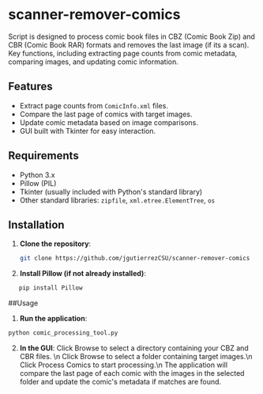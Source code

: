 # scanner-remover-comics
Script is designed to process comic book files in CBZ (Comic Book Zip) and CBR (Comic Book RAR) formats and removes the last image (if its a scan). Key functions, including extracting page counts from comic metadata, comparing images, and updating comic information.


## Features

- Extract page counts from `ComicInfo.xml` files.
- Compare the last page of comics with target images.
- Update comic metadata based on image comparisons.
- GUI built with Tkinter for easy interaction.

## Requirements



- Python 3.x
- Pillow (PIL)
- Tkinter (usually included with Python's standard library)
- Other standard libraries: `zipfile`, `xml.etree.ElementTree`, `os`

## Installation

1. **Clone the repository**:
   ```bash
   git clone https://github.com/jgutierrezCSU/scanner-remover-comics

2. **Install Pillow (if not already installed)**:
```bash
   pip install Pillow
```
##Usage
1. **Run the application**:
```bash
python comic_processing_tool.py
```
2. **In the GUI**:
Click Browse to select a directory containing your CBZ and CBR files. \n
Click Browse to select a folder containing target images.\n
Click Process Comics to start processing.\n
The application will compare the last page of each comic with the images in the selected folder and update the comic's metadata if matches are found.
